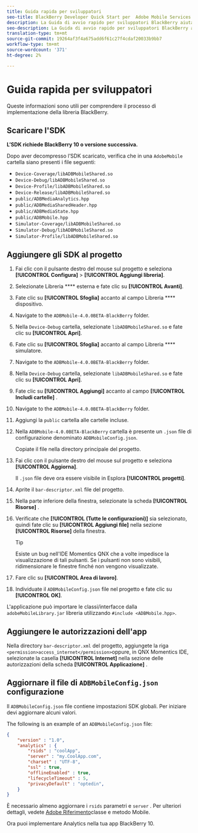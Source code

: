 ```yaml
---
title: Guida rapida per sviluppatori
seo-title: BlackBerry Developer Quick Start per  Adobe Mobile Services
description: La Guida di avvio rapido per sviluppatori BlackBerry aiuta a comprendere il processo di implementazione della libreria BlackBerry per  Adobe Mobile Services.
seo-description: La Guida di avvio rapido per sviluppatori BlackBerry aiuta a comprendere il processo di implementazione della libreria BlackBerry per  Adobe Mobile Services.
translation-type: tm+mt
source-git-commit: 19264af3f4a675add6f61c27f4cdaf20033b9bb7
workflow-type: tm+mt
source-wordcount: '371'
ht-degree: 2%

---
```



# Guida rapida per sviluppatori

Queste informazioni sono utili per comprendere il processo di implementazione della libreria BlackBerry.

## Scaricare l&#39;SDK 

**L’SDK richiede BlackBerry 10 o versione successiva.**

Dopo aver decompresso l’SDK scaricato, verifica che in una `AdobeMobile` cartella siano presenti i file seguenti:

* `Device-Coverage/libADBMobileShared.so`
* `Device-Debug/libADBMobileShared.so`
* `Device-Profile/libADBMobileShared.so`
* `Device-Release/libADBMobileShared.so`
* `public/ADBMediaAnalytics.hpp`
* `public/ADBMediaSharedHeader.hpp`
* `public/ADBMediaState.hpp`
* `public/ADBMobile.hpp`
* `Simulator-Coverage/libADBMobileShared.so`
* `Simulator-Debug/libADBMobileShared.so`
* `Simulator-Profile/libADBMobileShared.so`

## Aggiungere gli SDK al progetto

1. Fai clic con il pulsante destro del mouse sul progetto e seleziona **[!UICONTROL Configura]** > **[!UICONTROL Aggiungi libreria]**.
1. Selezionate Libreria **** esterna e fate clic su **[!UICONTROL Avanti]**.
1. Fate clic su **[!UICONTROL Sfoglia]** accanto al campo Libreria **** dispositivo.
1. Navigate to the `ADBMobile-4.0.0BETA-BlackBerry` folder.
1. Nella `Device-Debug` cartella, selezionate `libADBMobileShared.so` e fate clic su **[!UICONTROL Apri]**.
1. Fate clic su **[!UICONTROL Sfoglia]** accanto al campo Libreria **** simulatore.
1. Navigate to the `ADBMobile-4.0.0BETA-BlackBerry` folder.
1. Nella `Device-Debug` cartella, selezionate `libADBMobileShared.so` e fate clic su **[!UICONTROL Apri]**.
1. Fate clic su **[!UICONTROL Aggiungi]** accanto al campo **[!UICONTROL Includi cartelle]** .
1. Navigate to the `ADBMobile-4.0.0BETA-BlackBerry` folder.
1. Aggiungi la `public` cartella alle cartelle incluse.
1. Nella `ADBMobile-4.0.0BETA-BlackBerry` cartella è presente un `.json` file di configurazione denominato `ADBMobileConfig.json`.

   Copiate il file nella directory principale del progetto.
1. Fai clic con il pulsante destro del mouse sul progetto e seleziona **[!UICONTROL Aggiorna]**.

   Il `.json` file deve ora essere visibile in Esplora **[!UICONTROL progetti]**.
1. Aprite il `bar-descriptor.xml` file del progetto.
1. Nella parte inferiore della finestra, selezionate la scheda **[!UICONTROL Risorse]** .
1. Verificate che **[!UICONTROL (Tutte le configurazioni)]** sia selezionato, quindi fate clic su **[!UICONTROL Aggiungi file]** nella sezione **[!UICONTROL Risorse]** della finestra.
   >[!TIP]
   >
   >Esiste un bug nell&#39;IDE Momentics QNX che a volte impedisce la visualizzazione di tali pulsanti. Se i pulsanti non sono visibili, ridimensionare le finestre finché non vengono visualizzate.

1. Fare clic su **[!UICONTROL Area di lavoro]**.
1. Individuate il `ADBMobileConfig.json` file nel progetto e fate clic su **[!UICONTROL OK]**.

L&#39;applicazione può importare le classi/interfacce dalla `adobeMobileLibrary.jar` libreria utilizzando `#include <ADBMobile.hpp>`.

## Aggiungere le autorizzazioni dell&#39;app

Nella directory `bar-descriptor.xml` del progetto, aggiungete la riga `<permission>access_internet</permission>`oppure, in QNX Momentics IDE, selezionate la casella **[!UICONTROL Internet]** nella sezione delle autorizzazioni della scheda **[!UICONTROL Applicazione]** .

## Aggiornare il file di `ADBMobileConfig.json` configurazione

Il `ADBMobileConfig.json` file contiene impostazioni SDK globali. Per iniziare devi aggiornare alcuni valori.

The following is an example of an `ADBMobileConfig.json` file:

```json
{
    "version" : "1.0",
    "analytics" : {
        "rsids" : "coolApp",
        "server" : "my.CoolApp.com",
        "charset" : "UTF-8",
        "ssl" : true,
        "offlineEnabled" : true,
        "lifecycleTimeout" : 5,
        "privacyDefault" : "optedin",
    }
}
```

È necessario almeno aggiornare i `rsids` parametri e `server` . Per ulteriori dettagli, vedete [Adobe Riferimento](/help/blackberry/methods.md)classe e metodo Mobile.

Ora puoi implementare Analytics nella tua app BlackBerry 10.
